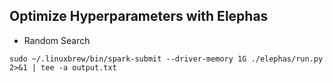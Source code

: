 ## Optimize Hyperparameters with Elephas

- Random Search
```
sudo ~/.linuxbrew/bin/spark-submit --driver-memory 1G ./elephas/run.py 2>&1 | tee -a output.txt
```
